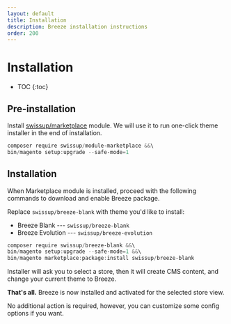 ```yaml
---
layout: default
title: Installation
description: Breeze installation instructions
order: 200
---
```


# Installation

* TOC
{:toc}

## Pre-installation

Install [swissup/marketplace](https://github.com/swissup/module-marketplace) module.
We will use it to run one-click theme installer in the end of installation.

```powershell
composer require swissup/module-marketplace &&\
bin/magento setup:upgrade --safe-mode=1
```

## Installation

When Marketplace module is installed, proceed with the following commands to
download and enable Breeze package.

Replace `swissup/breeze-blank` with theme you'd like to install:

 - Breeze Blank --- `swissup/breeze-blank`
 - Breeze Evolution --- `swissup/breeze-evolution`

```powershell
composer require swissup/breeze-blank &&\
bin/magento setup:upgrade --safe-mode=1 &&\
bin/magento marketplace:package:install swissup/breeze-blank
```

Installer will ask you to select a store, then it will create CMS content, and
change your current theme to Breeze.

**That's all.** Breeze is now installed and activated for the selected store view.

No additional action is required, however, you can customize some config
options if you want.
